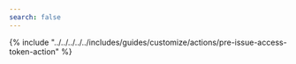 ```yaml
---
search: false
---
```


{% include "../../../../../includes/guides/customize/actions/pre-issue-access-token-action" %}